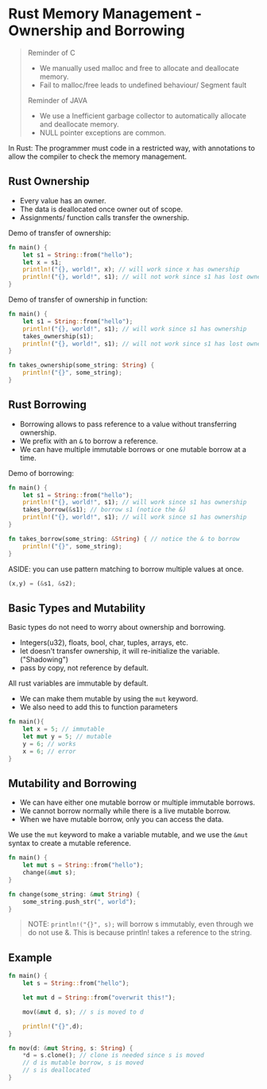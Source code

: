 # Rust Memory Management - Ownership and Borrowing

> Reminder of  C
> - We manually used malloc and free to allocate and deallocate memory.
> - Fail to malloc/free leads to undefined behaviour/ Segment fault
> 
> Reminder of JAVA
> - We use a Inefficient garbage collector to automatically allocate and deallocate memory.
> - NULL pointer exceptions are common.

In Rust:
The programmer must code in a restricted way, with annotations to allow the compiler to check the memory management.

## Rust Ownership

- Every value has an owner.
- The data is deallocated once owner out of scope.
- Assignments/ function calls transfer the ownership.

Demo of transfer of ownership:
```rust
fn main() {
    let s1 = String::from("hello");
    let x = s1;
    println!("{}, world!", x); // will work since x has ownership
    println!("{}, world!", s1); // will not work since s1 has lost ownership
}
```

Demo of transfer of ownership in function:
```rust
fn main() {
    let s1 = String::from("hello");
    println!("{}, world!", s1); // will work since s1 has ownership
    takes_ownership(s1);
    println!("{}, world!", s1); // will not work since s1 has lost ownership
}

fn takes_ownership(some_string: String) {
    println!("{}", some_string);
}
```

## Rust Borrowing

- Borrowing allows to pass reference to a value without transferring ownership.
- We prefix with an `&` to borrow a reference.
- We can have multiple immutable borrows or one mutable borrow at a time.


Demo of borrowing:
```rust
fn main() {
    let s1 = String::from("hello");
    println!("{}, world!", s1); // will work since s1 has ownership
    takes_borrow(&s1); // borrow s1 (notice the &)
    println!("{}, world!", s1); // will work since s1 has ownership
}

fn takes_borrow(some_string: &String) { // notice the & to borrow
    println!("{}", some_string);
}
```

ASIDE:
you can use pattern matching to borrow multiple values at once.
```rust
(x,y) = (&s1, &s2);
```
## Basic Types and Mutability

Basic types do not need to worry about ownership and borrowing.
- Integers(u32), floats, bool, char, tuples, arrays, etc.
- let doesn't transfer ownership, it will re-initialize the variable. ("Shadowing")
- pass by copy, not reference by default.

All rust variables are immutable by default.
- We can make them mutable by using the `mut` keyword.
- We also need to add this to function parameters

```rust
fn main(){
    let x = 5; // immutable
    let mut y = 5; // mutable
    y = 6; // works
    x = 6; // error
}
```

## Mutability and Borrowing

- We can have either one mutable borrow or multiple immutable borrows.
- We cannot borrow normally while there is a live mutable borrow.
- When we have mutable borrow, only you can access the data.

We use the `mut` keyword to make a variable mutable, and we use the `&mut` syntax to create a mutable reference.

```rust
fn main() {
    let mut s = String::from("hello");
    change(&mut s);
}

fn change(some_string: &mut String) {
    some_string.push_str(", world");
}
```

>NOTE: ```println!("{}", s);``` will borrow s immutably, even through we do not use &. This is because println! takes a reference to the string.

## Example
```rust
fn main() {
    let s = String::from("hello");

    let mut d = String::from("overwrit this!");

    mov(&mut d, s); // s is moved to d

    println!("{}",d);
}

fn mov(d: &mut String, s: String) {
    *d = s.clone(); // clone is needed since s is moved
    // d is mutable borrow, s is moved
    // s is deallocated
}
```